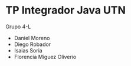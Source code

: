 # TP Integrador Java UTN

Grupo 4-L
- Daniel Moreno
- Diego Robador
- Isaias Soria
- Florencia Miguez Oliverio
